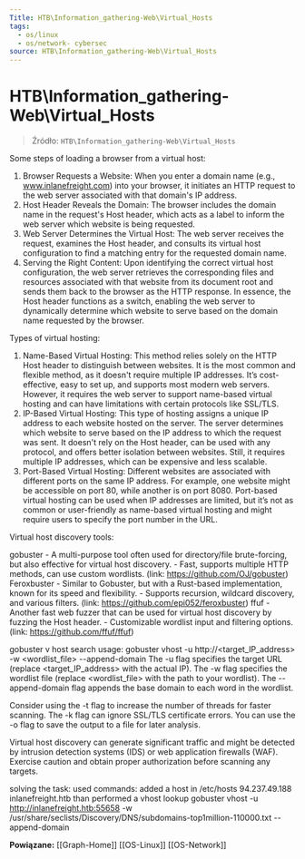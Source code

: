 ```yaml
---
Title: HTB\Information_gathering-Web\Virtual_Hosts
tags:
  - os/linux
  - os/network- cybersec
source: HTB\Information_gathering-Web\Virtual_Hosts
---
```


# HTB\Information_gathering-Web\Virtual_Hosts

> Źródło: `HTB\Information_gathering-Web\Virtual_Hosts`

Some steps of loading a browser from a virtual host:
1. Browser Requests a Website: When you enter a domain name (e.g., www.inlanefreight.com) into your browser, it initiates an HTTP request to the web server associated with that domain's IP address.
2. Host Header Reveals the Domain: The browser includes the domain name in the request's Host header, which acts as a label to inform the web server which website is being requested.
3. Web Server Determines the Virtual Host: The web server receives the request, examines the Host header, and consults its virtual host configuration to find a matching entry for the requested domain name.
4. Serving the Right Content: Upon identifying the correct virtual host configuration, the web server retrieves the corresponding files and resources associated with that website from its document root and sends them back to the browser as the HTTP response.
In essence, the Host header functions as a switch, enabling the web server to dynamically determine which website to serve based on the domain name requested by the browser.

Types of virtual hosting:
1. Name-Based Virtual Hosting: This method relies solely on the HTTP Host header to distinguish between websites. It is the most common and flexible method, as it doesn't require multiple IP addresses. It’s cost-effective, easy to set up, and supports most modern web servers. However, it requires the web server to support name-based virtual hosting and can have limitations with certain protocols like SSL/TLS.
2. IP-Based Virtual Hosting: This type of hosting assigns a unique IP address to each website hosted on the server. The server determines which website to serve based on the IP address to which the request was sent. It doesn't rely on the Host header, can be used with any protocol, and offers better isolation between websites. Still, it requires multiple IP addresses, which can be expensive and less scalable.
3. Port-Based Virtual Hosting: Different websites are associated with different ports on the same IP address. For example, one website might be accessible on port 80, while another is on port 8080. Port-based virtual hosting can be used when IP addresses are limited, but it’s not as common or user-friendly as name-based virtual hosting and might require users to specify the port number in the URL.

Virtual host discovery tools:

gobuster -	A multi-purpose tool often used for directory/file brute-forcing, but also effective for virtual host discovery. -	Fast, supports multiple HTTP methods, can use custom wordlists. (link: https://github.com/OJ/gobuster)
Feroxbuster - Similar to Gobuster, but with a Rust-based implementation, known for its speed and flexibility. -	Supports recursion, wildcard discovery, and various filters. (link: https://github.com/epi052/feroxbuster)
ffuf -	Another fast web fuzzer that can be used for virtual host discovery by fuzzing the Host header. -	Customizable wordlist input and filtering options. (link: https://github.com/ffuf/ffuf)

gobuster v host search usage:
gobuster vhost -u http://<target_IP_address> -w <wordlist_file> --append-domain
The -u flag specifies the target URL (replace <target_IP_address> with the actual IP).
The -w flag specifies the wordlist file (replace <wordlist_file> with the path to your wordlist).
The --append-domain flag appends the base domain to each word in the wordlist.

Consider using the -t flag to increase the number of threads for faster scanning.
The -k flag can ignore SSL/TLS certificate errors.
You can use the -o flag to save the output to a file for later analysis.

Virtual host discovery can generate significant traffic and might be detected by intrusion detection systems (IDS) or web application firewalls (WAF). Exercise caution and obtain proper authorization before scanning any targets.

solving the task:
used commands:
added a host in /etc/hosts
94.237.49.188 inlanefreight.htb
than performed a vhost lookup
gobuster vhost -u http://inlanefreight.htb:55658 -w /usr/share/seclists/Discovery/DNS/subdomains-top1million-110000.txt --append-domain

**Powiązane:** [[Graph-Home]] [[OS-Linux]] [[OS-Network]]

